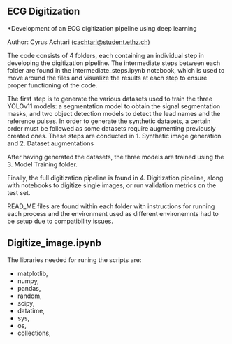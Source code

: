 ## ECG Digitization
*Development of an ECG digitization pipeline using deep learning

Author: Cyrus Achtari (cachtari@student.ethz.ch)

The code consists of 4 folders, each containing an individual step in developing the digitization pipeline. The intermediate steps between each folder are found in the intermediate_steps.ipynb notebook, which is used to move around the files and visualize the results at each step to ensure proper functioning of the code. 

The first step is to generate the various datasets used to train the three YOLOv11 models: a segmentation model to obtain the signal segmentation masks, and two object detection models to detect the lead names and the reference pulses. In order to generate the synthetic datasets, a certain order must be followed as some datasets require augmenting previously created ones. These steps are conducted in 1. Synthetic image generation and 2. Dataset augmentations

After having generated the datasets, the three models are trained using the 3. Model Training folder. 

Finally, the full digitization pipeline is found in 4. Digitization pipeline, along with notebooks to digitize single images, or run validation metrics on the test set. 

READ_ME files are found within each folder with instructions for running each process and the environment used as different environemnts had to be setup due to compatibility issues.

## Digitize_image.ipynb



The libraries needed for runing the scripts are:

  * matplotlib,
  * numpy,
  * pandas,
  * random,
  * scipy,
  * datatime,
  * sys,
  * os,
  * collections,

